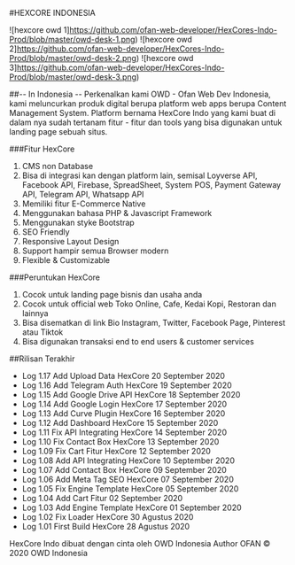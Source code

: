 #HEXCORE INDONESIA

![hexcore owd 1]https://github.com/ofan-web-developer/HexCores-Indo-Prod/blob/master/owd-desk-1.png)
![hexcore owd 2]https://github.com/ofan-web-developer/HexCores-Indo-Prod/blob/master/owd-desk-2.png)
![hexcore owd 3]https://github.com/ofan-web-developer/HexCores-Indo-Prod/blob/master/owd-desk-3.png)

##-- In Indonesia --
Perkenalkan kami OWD - Ofan Web Dev Indonesia, kami meluncurkan produk digital berupa platform web apps berupa Content Management System.
Platform bernama HexCore Indo yang kami buat di dalam nya sudah tertanam fitur - fitur dan tools yang bisa digunakan untuk landing page sebuah situs.

###Fitur HexCore
1. CMS non Database
2. Bisa di integrasi kan dengan platform lain, semisal Loyverse API, Facebook API, Firebase, SpreadSheet, System POS, Payment Gateway API, Telegram API, Whatsapp API
3. Memiliki fitur E-Commerce Native
4. Menggunakan bahasa PHP & Javascript Framework
5. Menggunakan styke Bootstrap
6. SEO Friendly
7. Responsive Layout Design
8. Support hampir semua Browser modern
9. Flexible & Customizable

###Peruntukan HexCore
1. Cocok untuk landing page bisnis dan usaha anda
2. Cocok untuk official web Toko Online, Cafe, Kedai Kopi, Restoran dan lainnya
3. Bisa disematkan di link Bio Instagram, Twitter, Facebook Page, Pinterest atau Tiktok
4. Bisa digunakan transaksi end to end users & customer services

##Rilisan Terakhir
- Log 1.17 Add Upload Data HexCore 20 September 2020
- Log 1.16 Add Telegram Auth HexCore 19 September 2020
- Log 1.15 Add Google Drive API HexCore 18 September 2020
- Log 1.14 Add Google Login HexCore 17 September 2020
- Log 1.13 Add Curve Plugin HexCore 16 September 2020
- Log 1.12 Add Dashboard HexCore 15 September 2020
- Log 1.11 Fix API Integrating HexCore 14 September 2020
- Log 1.10 Fix Contact Box HexCore 13 September 2020
- Log 1.09 Fix Cart Fitur HexCore 12 September 2020
- Log 1.08 Add API Integrating HexCore 10 September 2020
- Log 1.07 Add Contact Box HexCore 09 September 2020
- Log 1.06 Add Meta Tag SEO HexCore 07 September 2020
- Log 1.05 Fix Engine Template HexCore 05 September 2020
- Log 1.04 Add Cart Fitur 02 September 2020
- Log 1.03 Add Engine Template HexCore 01 September 2020
- Log 1.02 Fix Loader HexCore 30 Agustus 2020
- Log 1.01 First Build HexCore 28 Agustus 2020


HexCore Indo dibuat dengan cinta oleh OWD Indonesia
Author OFAN
&copy; 2020 OWD Indonesia
